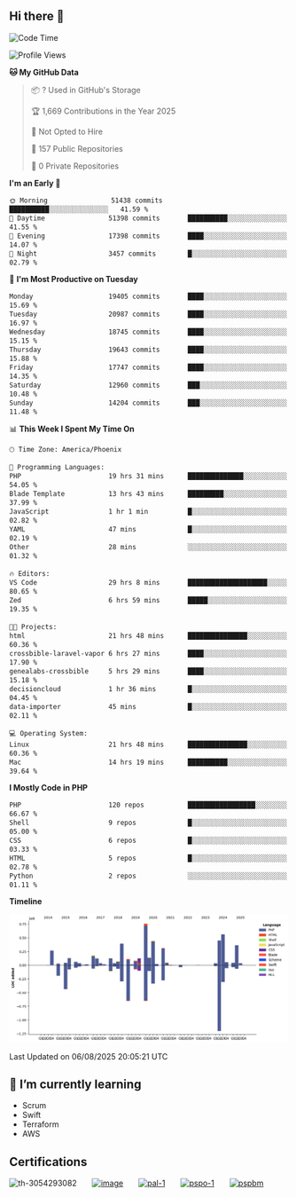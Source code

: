 ## Hi there 👋

<!--START_SECTION:waka-->
![Code Time](http://img.shields.io/badge/Code%20Time-11%2C494%20hrs%2028%20mins-blue)

![Profile Views](http://img.shields.io/badge/Profile%20Views-0-blue)

**🐱 My GitHub Data** 

> 📦 ? Used in GitHub's Storage 
 > 
> 🏆 1,669 Contributions in the Year 2025
 > 
> 🚫 Not Opted to Hire
 > 
> 📜 157 Public Repositories 
 > 
> 🔑 0 Private Repositories 
 > 
**I'm an Early 🐤** 

```text
🌞 Morning                51438 commits       ██████████░░░░░░░░░░░░░░░   41.59 % 
🌆 Daytime                51398 commits       ██████████░░░░░░░░░░░░░░░   41.55 % 
🌃 Evening                17398 commits       ████░░░░░░░░░░░░░░░░░░░░░   14.07 % 
🌙 Night                  3457 commits        █░░░░░░░░░░░░░░░░░░░░░░░░   02.79 % 
```
📅 **I'm Most Productive on Tuesday** 

```text
Monday                   19405 commits       ████░░░░░░░░░░░░░░░░░░░░░   15.69 % 
Tuesday                  20987 commits       ████░░░░░░░░░░░░░░░░░░░░░   16.97 % 
Wednesday                18745 commits       ████░░░░░░░░░░░░░░░░░░░░░   15.15 % 
Thursday                 19643 commits       ████░░░░░░░░░░░░░░░░░░░░░   15.88 % 
Friday                   17747 commits       ████░░░░░░░░░░░░░░░░░░░░░   14.35 % 
Saturday                 12960 commits       ███░░░░░░░░░░░░░░░░░░░░░░   10.48 % 
Sunday                   14204 commits       ███░░░░░░░░░░░░░░░░░░░░░░   11.48 % 
```


📊 **This Week I Spent My Time On** 

```text
🕑︎ Time Zone: America/Phoenix

💬 Programming Languages: 
PHP                      19 hrs 31 mins      ██████████████░░░░░░░░░░░   54.05 % 
Blade Template           13 hrs 43 mins      █████████░░░░░░░░░░░░░░░░   37.99 % 
JavaScript               1 hr 1 min          █░░░░░░░░░░░░░░░░░░░░░░░░   02.82 % 
YAML                     47 mins             █░░░░░░░░░░░░░░░░░░░░░░░░   02.19 % 
Other                    28 mins             ░░░░░░░░░░░░░░░░░░░░░░░░░   01.32 % 

🔥 Editors: 
VS Code                  29 hrs 8 mins       ████████████████████░░░░░   80.65 % 
Zed                      6 hrs 59 mins       █████░░░░░░░░░░░░░░░░░░░░   19.35 % 

🐱‍💻 Projects: 
html                     21 hrs 48 mins      ███████████████░░░░░░░░░░   60.36 % 
crossbible-laravel-vapor 6 hrs 27 mins       ████░░░░░░░░░░░░░░░░░░░░░   17.90 % 
genealabs-crossbible     5 hrs 29 mins       ████░░░░░░░░░░░░░░░░░░░░░   15.18 % 
decisioncloud            1 hr 36 mins        █░░░░░░░░░░░░░░░░░░░░░░░░   04.45 % 
data-importer            45 mins             █░░░░░░░░░░░░░░░░░░░░░░░░   02.11 % 

💻 Operating System: 
Linux                    21 hrs 48 mins      ███████████████░░░░░░░░░░   60.36 % 
Mac                      14 hrs 19 mins      ██████████░░░░░░░░░░░░░░░   39.64 % 
```

**I Mostly Code in PHP** 

```text
PHP                      120 repos           █████████████████░░░░░░░░   66.67 % 
Shell                    9 repos             █░░░░░░░░░░░░░░░░░░░░░░░░   05.00 % 
CSS                      6 repos             █░░░░░░░░░░░░░░░░░░░░░░░░   03.33 % 
HTML                     5 repos             █░░░░░░░░░░░░░░░░░░░░░░░░   02.78 % 
Python                   2 repos             ░░░░░░░░░░░░░░░░░░░░░░░░░   01.11 % 
```



**Timeline**

![Lines of Code chart](https://raw.githubusercontent.com/mikebronner/mikebronner/master/assets/bar_graph.png)


 Last Updated on 06/08/2025 20:05:21 UTC
<!--END_SECTION:waka-->

<!--
**mikebronner/mikebronner** is a ✨ _special_ ✨ repository because its `README.md` (this file) appears on your GitHub profile.

Here are some ideas to get you started:

- 🔭 I’m currently working on ...
- 🌱 I’m currently learning ...
- 👯 I’m looking to collaborate on ...
- 🤔 I’m looking for help with ...
- 💬 Ask me about ...
- 📫 How to reach me: ...
- 😄 Pronouns: ...
- ⚡ Fun fact: ...
-->

## 🌱 I’m currently learning

- Scrum
- Swift
- Terraform
- AWS

## Certifications

![th-3054293082](https://user-images.githubusercontent.com/1791050/208267034-c5006f82-ae89-41eb-9478-7106c5aba070.jpg)
&nbsp;&nbsp;&nbsp;&nbsp;&nbsp;
[![image](https://images.credly.com/size/100x100/images/a2790314-008a-4c3d-9553-f5e84eb359ba/image.png)](https://www.credly.com/users/mike-bronner)
&nbsp;&nbsp;&nbsp;&nbsp;&nbsp;
[![pal-1](https://images.credly.com/size/100x100/images/78c772ee-6b3c-4348-ac66-58ac5a2cf581/image.png)](https://www.credly.com/users/mike-bronner)
&nbsp;&nbsp;&nbsp;&nbsp;&nbsp;
[![pspo-1](https://images.credly.com/size/100x100/images/591762c5-fae7-49c6-b326-e1756979928d/image.png)](https://www.credly.com/users/mike-bronner)
&nbsp;&nbsp;&nbsp;&nbsp;&nbsp;
[![pspbm](https://images.credly.com/size/100x100/images/55a21a78-59af-4294-810e-e4014e9ca1be/image.png)](https://www.credly.com/users/mike-bronner)
